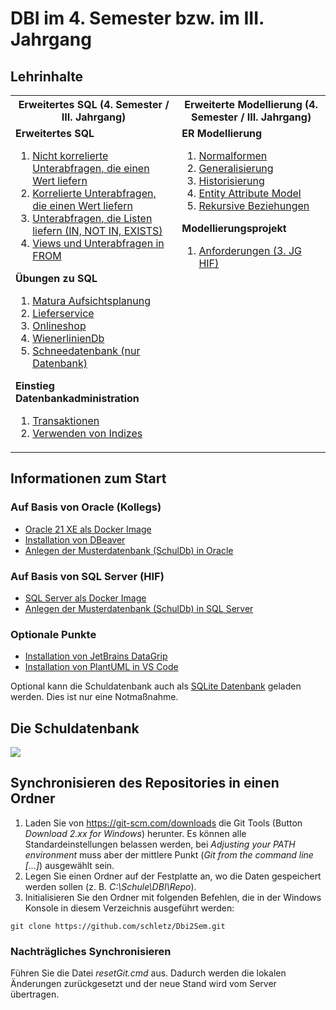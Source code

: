 # DBI im 4. Semester bzw. im III. Jahrgang

## Lehrinhalte

<table>
    <tr>
        <th>Erweitertes SQL (4. Semester / III. Jahrgang)</th>
        <th>Erweiterte Modellierung (4. Semester / III. Jahrgang)</th>
    </tr>
    <tr>
        <td valign="top">
            <b>Erweitertes SQL</b>
            <ol>
                <li><a href="11_SingleValueNonCorresponding">Nicht korrelierte Unterabfragen, die einen Wert liefern</a>
                </li>
                <li><a href="12_SingleValueCorresponding">Korrelierte Unterabfragen, die einen Wert liefern</a></li>
                <li><a href="13_ListSubqueries">Unterabfragen, die Listen liefern (IN, NOT IN, EXISTS)</a></li>
                <li><a href="14_FromSubqueries">Views und Unterabfragen in FROM</a></li>
            </ol>
            <b>Übungen zu SQL</b>
            <ol>
                <li><a href="AufsichtPlanner">Matura Aufsichtsplanung</a></li>
                <li><a href="Lieferservice">Lieferservice</a></li>
                <li><a href="Onlineshop">Onlineshop</a></li>
                <li><a href="WienerlinienDb">WienerlinienDb</a></li>
                <li><a href="SchneeDb">Schneedatenbank (nur Datenbank)</a></li>
            </ol>
            <b>Einstieg Datenbankadministration</b>
            <ol>
                <li><a href="22_Transactions">Transaktionen</a></li>
                <li><a href="23_Index">Verwenden von Indizes</a></li>
            </ol>
        </td>
        <td valign="top">
            <b>ER Modellierung</b>
            <ol>
                <li><a href="31_Normalisierung">Normalformen</a></li>
                <li><a href="32_Generalisierung">Generalisierung</a></li>
                <li><a href="33_Historisierung">Historisierung</a></li>
                <li><a href="34_EntityAttribute">Entity Attribute Model</a></li>
                <li><a href="35_RekursiveBeziehungen">Rekursive Beziehungen</a></li>
            </ol>
            <b>Modellierungsprojekt</b>
            <ol>
                <li><a href="projekt_sommersemester.md">Anforderungen (3. JG HIF)</li>
            </ol>
        </td>
    </tr>
</table>

## Informationen zum Start

### Auf Basis von Oracle (Kollegs)

- [Oracle 21 XE als Docker Image](01_OracleVM/03_Docker/README.md)
- [Installation von DBeaver](01_OracleVM/01_Dbeaver/README.md)
- [Anlegen der Musterdatenbank (SchulDb) in Oracle](SchulDbGenerator/README.md)

### Auf Basis von SQL Server (HIF)
- [SQL Server als Docker Image](01_SQLServer/README.md)
- [Anlegen der Musterdatenbank (SchulDb) in SQL Server](SchulDbGenerator/README.md)

### Optionale Punkte
- [Installation von JetBrains DataGrip](01_OracleVM/02_DataGrip/README.md)
- [Installation von PlantUML in VS Code](03_PlantUml/README.md)


Optional kann die Schuldatenbank auch als [SQLite Datenbank](Schule.db) geladen werden. Dies ist
nur eine Notmaßnahme.

## Die Schuldatenbank

![](schuldb20200209.png)

## Synchronisieren des Repositories in einen Ordner

1. Laden Sie von https://git-scm.com/downloads die Git Tools (Button *Download 2.xx for Windows*)
herunter. Es können alle Standardeinstellungen belassen werden, bei *Adjusting your PATH environment*
muss aber der mittlere Punkt (*Git from the command line [...]*) ausgewählt sein.
2. Legen Sie einen Ordner auf der Festplatte an, wo die Daten gespeichert werden sollen
(z. B. *C:\Schule\DBI\Repo*).
3. Initialisieren Sie den Ordner mit folgenden Befehlen, die in der Windows Konsole in diesem Verzeichnis
ausgeführt werden:

```text
git clone https://github.com/schletz/Dbi2Sem.git
```

### Nachträgliches Synchronisieren

Führen Sie die Datei *resetGit.cmd* aus. Dadurch werden die lokalen Änderungen zurückgesetzt und der
neue Stand wird vom Server übertragen.